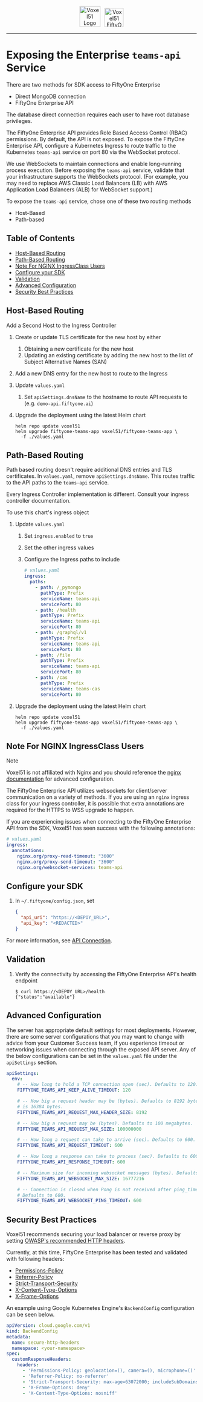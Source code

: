<!-- markdownlint-disable no-inline-html line-length -->
<!-- markdownlint-disable-next-line first-line-heading -->
<div align="center">
<p align="center">

<img alt="Voxel51 Logo" src="https://user-images.githubusercontent.com/25985824/106288517-2422e000-6216-11eb-871d-26ad2e7b1e59.png" height="55px"> &nbsp;
<img alt="Voxel51 FiftyOne" src="https://user-images.githubusercontent.com/25985824/106288518-24bb7680-6216-11eb-8f10-60052c519586.png" height="50px">

</p>
</div>
<!-- markdownlint-enable no-inline-html line-length -->

---

# Exposing the Enterprise `teams-api` Service

There are two methods for SDK access to FiftyOne Enterprise

- Direct MongoDB connection
- FiftyOne Enterprise API

The database direct connection requires each user to have root database privileges.

The FiftyOne Enterprise API provides Role Based Access Control (RBAC) permissions.
By default, the API is not exposed.
To expose the FiftyOne Enterprise API, configure a
Kubernetes Ingress to route traffic to the Kubernetes
`teams-api` service on port 80 via the WebSocket protocol.

We use WebSockets to maintain connections and enable long-running process execution.
Before exposing the `teams-api` service,
validate that your infrastructure supports the WebSockets protocol.
(For example, you may need to replace AWS Classic Load Balancers (LB)
with AWS Application Load Balancers (ALB) for WebSocket support.)

To expose the `teams-api` service, chose one of these two routing methods

- Host-Based
- Path-based

## Table of Contents

<!-- toc -->

- [Host-Based Routing](#host-based-routing)
- [Path-Based Routing](#path-based-routing)
- [Note For NGINX IngressClass Users](#note-for-nginx-ingressclass-users)
- [Configure your SDK](#configure-your-sdk)
- [Validation](#validation)
- [Advanced Configuration](#advanced-configuration)
- [Security Best Practices](#security-best-practices)

<!-- tocstop -->

## Host-Based Routing

Add a Second Host to the Ingress Controller

1. Create or update TLS certificate for the new host by either
    1. Obtaining a new certificate for the new host
    1. Updating an existing certificate by adding the new
       host to the list of Subject Alternative Names (SAN)
1. Add a new DNS entry for the new host to route to the Ingress
1. Update `values.yaml`
    1. Set `apiSettings.dnsName` to the hostname to route API requests to
      (e.g. `demo-api.fiftyone.ai`)
1. Upgrade the deployment using the latest Helm chart

    ```shell
    helm repo update voxel51
    helm upgrade fiftyone-teams-app voxel51/fiftyone-teams-app \
      -f ./values.yaml
    ```

## Path-Based Routing

Path based routing doesn't require additional DNS entries and TLS certificates.
In `values.yaml`, remove `apiSettings.dnsName`.
This routes traffic to the API paths to the `teams-api` service.

Every Ingress Controller implementation is different.
Consult your ingress controller documentation.

To use this chart's ingress object

1. Update `values.yaml`
    1. Set `ingress.enabled` to `true`
    1. Set the other ingress values
    1. Configure the Ingress paths to include

        ```yaml
        # values.yaml
        ingress:
          paths:
            - path: /_pymongo
              pathType: Prefix
              serviceName: teams-api
              servicePort: 80
            - path: /health
              pathType: Prefix
              serviceName: teams-api
              servicePort: 80
            - path: /graphql/v1
              pathType: Prefix
              serviceName: teams-api
              servicePort: 80
            - path: /file
              pathType: Prefix
              serviceName: teams-api
              servicePort: 80
            - path: /cas
              pathType: Prefix
              serviceName: teams-cas
              servicePort: 80
        ```

1. Upgrade the deployment using the latest Helm chart

    ```shell
    helm repo update voxel51
    helm upgrade fiftyone-teams-app voxel51/fiftyone-teams-app \
      -f ./values.yaml
    ```

## Note For NGINX IngressClass Users

> [!NOTE]
> Voxel51 is not affiliated with Nginx and you should reference the
> [nginx documentation][nginx-docs] for advanced configuration.

The FiftyOne Enterprise API utilizes websockets for client/server communication
on a variety of methods.
If you are using an `nginx` ingress class for your ingress controller, it is
possible that extra annotations are required for the HTTPS to WSS upgrade to
happen.

If you are experiencing issues when connecting to the FiftyOne Enterprise API
from the SDK, Voxel51 has seen success with the following annotations:

```yaml
# values.yaml
ingress:
  annotations:
    nginx.org/proxy-read-timeout: "3600"
    nginx.org/proxy-send-timeout: "3600"
    nginx.org/websocket-services: teams-api
```

## Configure your SDK

1. In `~/.fiftyone/config.json`, set

    ```json
    {
      "api_uri": "https://<DEPOY_URL>",
      "api_key": "<REDACTED>"
    }
    ```

For more information, see
[API Connection](https://docs.voxel51.com/enterprise/api_connection.html).

## Validation

1. Verify the connectivity by accessing the FiftyOne Enterprise API's health endpoint

    ```shell
    $ curl https://<DEPOY_URL>/health
    {"status":"available"}
    ```

## Advanced Configuration

The server has appropriate default settings for most deployments. However,
there are some server configurations that you may want to change with advice
from your Customer Success team, if you experience timeout or networking issues
when connecting through the exposed API server. Any of the below configurations
can be set in the `values.yaml` file under the `apiSettings` section.

```yaml
apiSettings:
  env:
    # -- How long to hold a TCP connection open (sec). Defaults to 120.
    FIFTYONE_TEAMS_API_KEEP_ALIVE_TIMEOUT: 120

    # -- How big a request header may be (bytes). Defaults to 8192 bytes, max
    # is 16384 bytes.
    FIFTYONE_TEAMS_API_REQUEST_MAX_HEADER_SIZE: 8192

    # -- How big a request may be (bytes). Defaults to 100 megabytes.
    FIFTYONE_TEAMS_API_REQUEST_MAX_SIZE: 100000000

    # -- How long a request can take to arrive (sec). Defaults to 600.
    FIFTYONE_TEAMS_API_REQUEST_TIMEOUT: 600

    # -- How long a response can take to process (sec). Defaults to 600.
    FIFTYONE_TEAMS_API_RESPONSE_TIMEOUT: 600

    # -- Maximum size for incoming websocket messages (bytes). Defaults to 16 MiB.
    FIFTYONE_TEAMS_API_WEBSOCKET_MAX_SIZE: 16777216

    # -- Connection is closed when Pong is not received after ping_timeout seconds.
    # Defaults to 600.
    FIFTYONE_TEAMS_API_WEBSOCKET_PING_TIMEOUT: 600
```

## Security Best Practices

Voxel51 recommends securing your load balancer or reverse proxy by setting
[OWASP's recommended HTTP headers][owasp-org-http-headers].

Currently, at this time, FiftyOne Enterprise has been tested and validated
with following headers:

- [Permissions-Policy][owasp-org-permissions-policy]
- [Referrer-Policy][owasp-org-referrer-policy]
- [Strict-Transport-Security][owasp-org-strict-transport-sec]
- [X-Content-Type-Options][owasp-org-x-content-type-opts]
- [X-Frame-Options][owasp-org-x-frame-opts]

An example using Google Kubernetes Engine's
`BackendConfig` configuration can be seen below.

```yaml
apiVersion: cloud.google.com/v1
kind: BackendConfig
metadata:
  name: secure-http-headers
  namespace: <your-namespace>
spec:
  customResponseHeaders:
    headers:
      - 'Permissions-Policy: geolocation=(), camera=(), microphone=()'
      - 'Referrer-Policy: no-referrer'
      - 'Strict-Transport-Security: max-age=63072000; includeSubDomains; preload'
      - 'X-Frame-Options: deny'
      - 'X-Content-Type-Options: nosniff'
```

<!-- Reference links -->
[nginx-docs]: https://docs.nginx.com/nginx-ingress-controller/configuration/ingress-resources/advanced-configuration-with-annotations/
[owasp-org-http-headers]: https://cheatsheetseries.owasp.org/cheatsheets/HTTP_Headers_Cheat_Sheet.html
[owasp-org-permissions-policy]: https://cheatsheetseries.owasp.org/cheatsheets/HTTP_Headers_Cheat_Sheet.html#permissions-policy-formerly-feature-policy
[owasp-org-referrer-policy]: https://cheatsheetseries.owasp.org/cheatsheets/HTTP_Headers_Cheat_Sheet.html#referrer-policy
[owasp-org-strict-transport-sec]: https://cheatsheetseries.owasp.org/cheatsheets/HTTP_Headers_Cheat_Sheet.html#strict-transport-security-hsts
[owasp-org-x-content-type-opts]: https://cheatsheetseries.owasp.org/cheatsheets/HTTP_Headers_Cheat_Sheet.html#x-content-type-options
[owasp-org-x-frame-opts]: https://cheatsheetseries.owasp.org/cheatsheets/HTTP_Headers_Cheat_Sheet.html#x-frame-options
